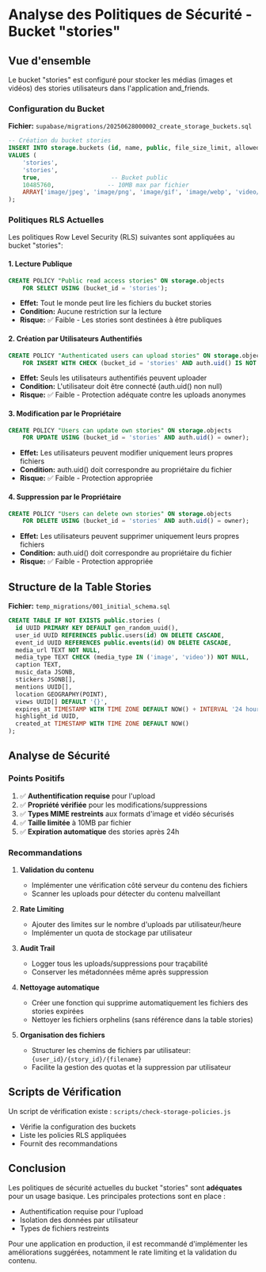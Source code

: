 # Analyse des Politiques de Sécurité - Bucket "stories"

## Vue d'ensemble

Le bucket "stories" est configuré pour stocker les médias (images et vidéos) des stories utilisateurs dans l'application and_friends.

### Configuration du Bucket

**Fichier:** `supabase/migrations/20250628000002_create_storage_buckets.sql`

```sql
-- Création du bucket stories
INSERT INTO storage.buckets (id, name, public, file_size_limit, allowed_mime_types)
VALUES (
    'stories', 
    'stories', 
    true,                    -- Bucket public
    10485760,               -- 10MB max par fichier
    ARRAY['image/jpeg', 'image/png', 'image/gif', 'image/webp', 'video/mp4', 'video/quicktime']
);
```

### Politiques RLS Actuelles

Les politiques Row Level Security (RLS) suivantes sont appliquées au bucket "stories":

#### 1. Lecture Publique
```sql
CREATE POLICY "Public read access stories" ON storage.objects 
    FOR SELECT USING (bucket_id = 'stories');
```
- **Effet:** Tout le monde peut lire les fichiers du bucket stories
- **Condition:** Aucune restriction sur la lecture
- **Risque:** ✅ Faible - Les stories sont destinées à être publiques

#### 2. Création par Utilisateurs Authentifiés
```sql
CREATE POLICY "Authenticated users can upload stories" ON storage.objects 
    FOR INSERT WITH CHECK (bucket_id = 'stories' AND auth.uid() IS NOT NULL);
```
- **Effet:** Seuls les utilisateurs authentifiés peuvent uploader
- **Condition:** L'utilisateur doit être connecté (auth.uid() non null)
- **Risque:** ✅ Faible - Protection adéquate contre les uploads anonymes

#### 3. Modification par le Propriétaire
```sql
CREATE POLICY "Users can update own stories" ON storage.objects 
    FOR UPDATE USING (bucket_id = 'stories' AND auth.uid() = owner);
```
- **Effet:** Les utilisateurs peuvent modifier uniquement leurs propres fichiers
- **Condition:** auth.uid() doit correspondre au propriétaire du fichier
- **Risque:** ✅ Faible - Protection appropriée

#### 4. Suppression par le Propriétaire
```sql
CREATE POLICY "Users can delete own stories" ON storage.objects 
    FOR DELETE USING (bucket_id = 'stories' AND auth.uid() = owner);
```
- **Effet:** Les utilisateurs peuvent supprimer uniquement leurs propres fichiers
- **Condition:** auth.uid() doit correspondre au propriétaire du fichier
- **Risque:** ✅ Faible - Protection appropriée

## Structure de la Table Stories

**Fichier:** `temp_migrations/001_initial_schema.sql`

```sql
CREATE TABLE IF NOT EXISTS public.stories (
  id UUID PRIMARY KEY DEFAULT gen_random_uuid(),
  user_id UUID REFERENCES public.users(id) ON DELETE CASCADE,
  event_id UUID REFERENCES public.events(id) ON DELETE CASCADE,
  media_url TEXT NOT NULL,
  media_type TEXT CHECK (media_type IN ('image', 'video')) NOT NULL,
  caption TEXT,
  music_data JSONB,
  stickers JSONB[],
  mentions UUID[],
  location GEOGRAPHY(POINT),
  views UUID[] DEFAULT '{}',
  expires_at TIMESTAMP WITH TIME ZONE DEFAULT NOW() + INTERVAL '24 hours',
  highlight_id UUID,
  created_at TIMESTAMP WITH TIME ZONE DEFAULT NOW()
);
```

## Analyse de Sécurité

### Points Positifs
1. ✅ **Authentification requise** pour l'upload
2. ✅ **Propriété vérifiée** pour les modifications/suppressions
3. ✅ **Types MIME restreints** aux formats d'image et vidéo sécurisés
4. ✅ **Taille limitée** à 10MB par fichier
5. ✅ **Expiration automatique** des stories après 24h

### Recommandations

1. **Validation du contenu**
   - Implémenter une vérification côté serveur du contenu des fichiers
   - Scanner les uploads pour détecter du contenu malveillant

2. **Rate Limiting**
   - Ajouter des limites sur le nombre d'uploads par utilisateur/heure
   - Implémenter un quota de stockage par utilisateur

3. **Audit Trail**
   - Logger tous les uploads/suppressions pour traçabilité
   - Conserver les métadonnées même après suppression

4. **Nettoyage automatique**
   - Créer une fonction qui supprime automatiquement les fichiers des stories expirées
   - Nettoyer les fichiers orphelins (sans référence dans la table stories)

5. **Organisation des fichiers**
   - Structurer les chemins de fichiers par utilisateur: `{user_id}/{story_id}/{filename}`
   - Facilite la gestion des quotas et la suppression par utilisateur

## Scripts de Vérification

Un script de vérification existe : `scripts/check-storage-policies.js`
- Vérifie la configuration des buckets
- Liste les policies RLS appliquées
- Fournit des recommandations

## Conclusion

Les politiques de sécurité actuelles du bucket "stories" sont **adéquates** pour un usage basique. Les principales protections sont en place :
- Authentification requise pour l'upload
- Isolation des données par utilisateur
- Types de fichiers restreints

Pour une application en production, il est recommandé d'implémenter les améliorations suggérées, notamment le rate limiting et la validation du contenu.